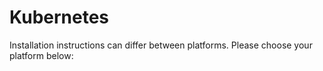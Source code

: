 # Kubernetes

Installation instructions can differ between platforms. Please choose your platform below:

